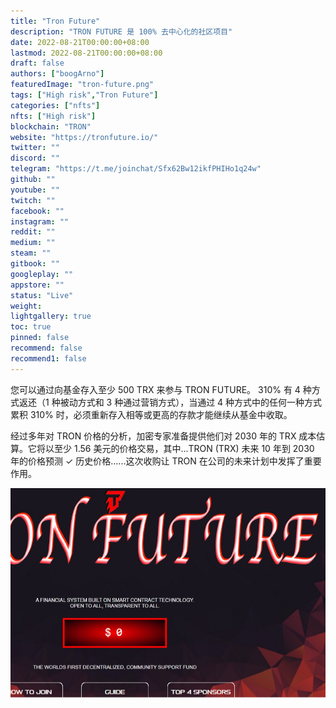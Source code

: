```yaml
---
title: "Tron Future"
description: "TRON FUTURE 是 100% 去中心化的社区项目"
date: 2022-08-21T00:00:00+08:00
lastmod: 2022-08-21T00:00:00+08:00
draft: false
authors: ["boogArno"]
featuredImage: "tron-future.png"
tags: ["High risk","Tron Future"]
categories: ["nfts"]
nfts: ["High risk"]
blockchain: "TRON"
website: "https://tronfuture.io/"
twitter: ""
discord: ""
telegram: "https://t.me/joinchat/Sfx62Bw12ikfPHIHo1q24w"
github: ""
youtube: ""
twitch: ""
facebook: ""
instagram: ""
reddit: ""
medium: ""
steam: ""
gitbook: ""
googleplay: ""
appstore: ""
status: "Live"
weight: 
lightgallery: true
toc: true
pinned: false
recommend: false
recommend1: false
---
```

您可以通过向基金存入至少 500 TRX 来参与 TRON FUTURE。
310% 有 4 种方式返还（1 种被动方式和 3 种通过营销方式），当通过 4 种方式中的任何一种方式累积 310% 时，必须重新存入相等或更高的存款才能继续从基金中收取。

经过多年对 TRON 价格的分析，加密专家准备提供他们对 2030 年的 TRX 成本估算。它将以至少 1.56 美元的价格交易，其中...TRON (TRX) 未来 10 年到 2030 年的价格预测 ✓ 历史价格......这次收购让 TRON 在公司的未来计划中发挥了重要作用。

![tronfuture-dapp-other-tron-image1_04402d2c0bb96378147ecdafeacf4d1c](tronfuture-dapp-other-tron-image1_04402d2c0bb96378147ecdafeacf4d1c.png)

